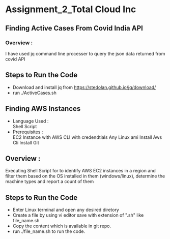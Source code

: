 # Assignment_2_Total Cloud Inc
## Finding Active Cases From Covid India API
### Overview :
I have used jq command line processer to query the json data returned from covid API

## Steps to Run the Code
* Download and install jq from https://stedolan.github.io/jq/download/
* run ./ActiveCases.sh



## Finding AWS Instances
* Language Used :   
Shell Script
* Prerequisites :   
EC2 Instance with AWS CLI with credendtials 
Any Linux ami
Install Aws Cli 
Install Git
## Overview :
Executing Shell Script for to identify AWS EC2 instances in a region and filter them based on the OS installed in them (windows/linux), determine the machine types and report a count of them
## Steps to Run the Code
* Enter Linux terminal and open any desired diretory
* Create a file by using vi editor save with extension of ".sh" like file_name.sh
* Copy the content which is available in git repo.
* run ./file_name.sh to run the code.
